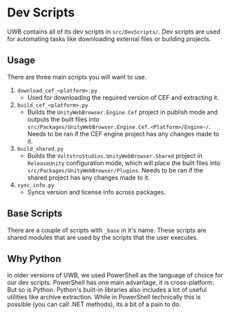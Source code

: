 # Dev Scripts

UWB contains all of its dev scripts in `src/DevScripts/`. Dev scripts are used for automating tasks like downloading external files or building projects.

## Usage

There are three main scripts you will want to use.

1. `download_cef_<platform>.py`
   - Used for downloading the required version of CEF and extracting it.
2. `build_cef_<platform>.py`
   - Builds the `UnityWebBrowser.Engine.Cef` project in publish mode and outputs the built files into `src/Packages/UnityWebBrowser.Engine.Cef.<Platform>/Engine~/`. Needs to be ran if the CEF engine project has any changes made to it.
3. `build_shared.py`
   - Builds the `VoltstroStudios.UnityWebBrowser.Shared` project in `ReleaseUnity` configuration mode, which will place the built files into `src/Packages/UnityWebBrowser/Plugins`. Needs to be ran if the shared project has any changes made to it.
4. `sync_info.py`
   - Syncs version and license info across packages.

## Base Scripts

There are a couple of scripts with `_base` in it's name. These scripts are shared modules that are used by the scripts that the user executes.

## Why Python

In older versions of UWB, we used PowerShell as the language of choice for our dev scripts. PowerShell has one main advantage, it is cross-platform. But so is Python. Python's built-in libraries also includes a lot of useful utilities like archive extraction. While in PowerShell technically this is possible (you can call .NET methods), its a bit of a pain to do.
